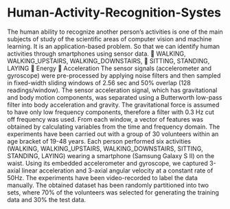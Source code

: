 # Human-Activity-Recognition-Systes
The human ability to recognize another person’s activities is one of the main subjects of study of the scientific areas of computer vision and machine learning. It is an application-based problem. So that we can identify human activities through smartphones using sensor data.  WALKING, WALKING_UPSTAIRS, WALKING_DOWNSTAIRS,  SITTING, STANDING, LAYING  Energy  Acceleration The sensor signals (accelerometer and gyroscope) were pre-processed by applying noise filters and then sampled in fixed-width sliding windows of 2.56 sec and 50% overlap (128 readings/window). The sensor acceleration signal, which has gravitational and body motion components, was separated using a Butterworth low-pass filter into body acceleration and gravity. The gravitational force is assumed to have only low frequency components, therefore a filter with 0.3 Hz cut off frequency was used. From each window, a vector of features was obtained by calculating variables from the time and frequency domain. The experiments have been carried out with a group of 30 volunteers within an age bracket of 19-48 years. Each person performed six activities (WALKING, WALKING_UPSTAIRS, WALKING_DOWNSTAIRS, SITTING, STANDING, LAYING) wearing a smartphone (Samsung Galaxy S II) on the waist. Using its embedded accelerometer and gyroscope, we captured 3-axial linear acceleration and 3-axial angular velocity at a constant rate of 50Hz. The experiments have been video-recorded to label the data manually. The obtained dataset has been randomly partitioned into two sets, where 70% of the volunteers was selected for generating the training data and 30% the test data.
